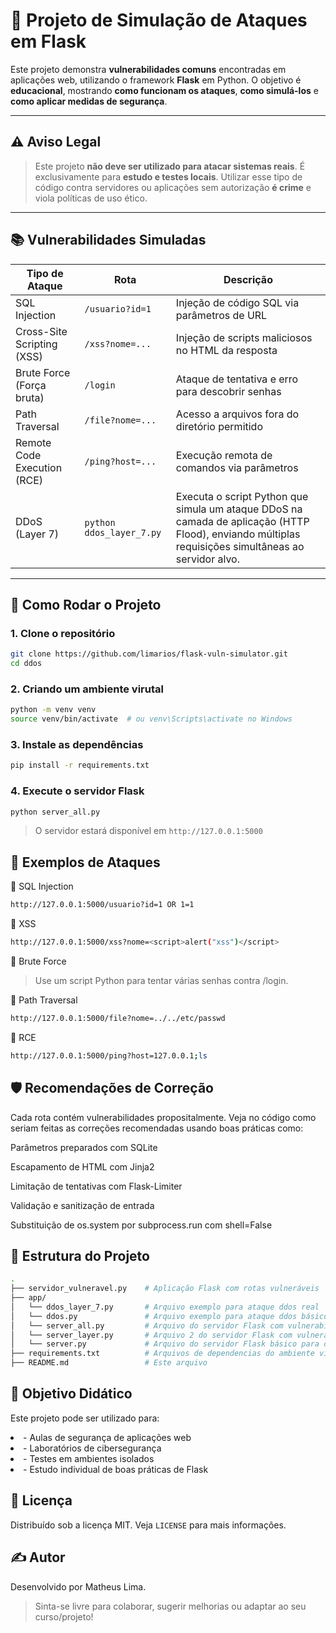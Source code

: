 # 🔐 Projeto de Simulação de Ataques em Flask

Este projeto demonstra **vulnerabilidades comuns** encontradas em aplicações web, utilizando o framework **Flask** em Python. O objetivo é **educacional**, mostrando **como funcionam os ataques**, **como simulá-los** e **como aplicar medidas de segurança**.

---

## ⚠️ Aviso Legal

> Este projeto **não deve ser utilizado para atacar sistemas reais**. É exclusivamente para **estudo e testes locais**. Utilizar esse tipo de código contra servidores ou aplicações sem autorização **é crime** e viola políticas de uso ético.

---

## 📚 Vulnerabilidades Simuladas

| Tipo de Ataque           | Rota               | Descrição                                                                 |
|--------------------------|--------------------|---------------------------------------------------------------------------|
| SQL Injection            | `/usuario?id=1`    | Injeção de código SQL via parâmetros de URL                               |
| Cross-Site Scripting (XSS) | `/xss?nome=...`     | Injeção de scripts maliciosos no HTML da resposta                         |
| Brute Force (Força bruta) | `/login`            | Ataque de tentativa e erro para descobrir senhas                         |
| Path Traversal           | `/file?nome=...`   | Acesso a arquivos fora do diretório permitido                            |
| Remote Code Execution (RCE) | `/ping?host=...`    | Execução remota de comandos via parâmetros                               |
| DDoS (Layer 7) | `python ddos_layer_7.py` | Executa o script Python que simula um ataque DDoS na camada de aplicação (HTTP Flood), enviando múltiplas requisições simultâneas ao servidor alvo. |


---

## 🚀 Como Rodar o Projeto

### 1. Clone o repositório

```bash
git clone https://github.com/limarios/flask-vuln-simulator.git
cd ddos
```

### 2. Criando um ambiente virutal

```bash
python -m venv venv
source venv/bin/activate  # ou venv\Scripts\activate no Windows
```

### 3. Instale as dependências

```bash
pip install -r requirements.txt
```

### 4. Execute o servidor Flask
```bash
python server_all.py
```
 >O servidor estará disponível em ```http://127.0.0.1:5000```


## 🧪 Exemplos de Ataques

🔸 SQL Injection

```bash
http://127.0.0.1:5000/usuario?id=1 OR 1=1
```


🔸 XSS
```bash
http://127.0.0.1:5000/xss?nome=<script>alert("xss")</script>
```


🔸 Brute Force

> Use um script Python para tentar várias senhas contra /login.


🔸 Path Traversal
```bash
http://127.0.0.1:5000/file?nome=../../etc/passwd
```

🔸 RCE
```bash
http://127.0.0.1:5000/ping?host=127.0.0.1;ls
```

## 🛡️ Recomendações de Correção

Cada rota contém vulnerabilidades propositalmente. Veja no código como seriam feitas as correções recomendadas usando boas práticas como:

Parâmetros preparados com SQLite

Escapamento de HTML com Jinja2

Limitação de tentativas com Flask-Limiter

Validação e sanitização de entrada

Substituição de os.system por subprocess.run com shell=False

## 📁 Estrutura do Projeto
```bash
.
├── servidor_vulneravel.py    # Aplicação Flask com rotas vulneráveis
├── app/
│   └── ddos_layer_7.py       # Arquivo exemplo para ataque ddos real
│   └── ddos.py               # Arquivo exemplo para ataque ddos básico
│   └── server_all.py         # Arquivo do servidor Flask com vulnerabilidades
│   └── server_layer.py       # Arquivo 2 do servidor Flask com vulnerabilidade para layer 7
│   └── server.py             # Arquivo do servidor Flask básico para ddos básico.
├── requirements.txt          # Arquivos de dependencias do ambiente virtual
├── README.md                 # Este arquivo
```

## 🧠 Objetivo Didático

Este projeto pode ser utilizado para:
<li>- Aulas de segurança de aplicações web</li>
<li>- Laboratórios de cibersegurança</li>
<li>- Testes em ambientes isolados</li>
<li>- Estudo individual de boas práticas de Flask</li>



## 📄 Licença
Distribuído sob a licença MIT. Veja ```LICENSE``` para mais informações.



## ✍️ Autor

Desenvolvido por Matheus Lima.
>Sinta-se livre para colaborar, sugerir melhorias ou adaptar ao seu curso/projeto!
